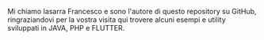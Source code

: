 Mi chiamo Iasarra Francesco e sono l'autore di questo repository su GitHub, ringraziandovi per la vostra visita qui trovere alcuni esempi e utility sviluppati in JAVA, PHP e FLUTTER. 
